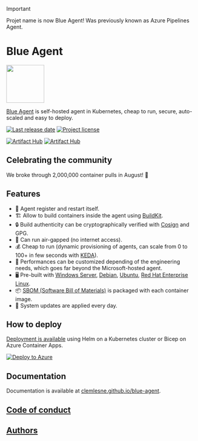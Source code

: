 > [!IMPORTANT]
> Projet name is now Blue Agent! Was previously known as Azure Pipelines Agent.

# Blue Agent

<!-- Use absolute path for images in README.md, so that they are displayed on ArtifactHub.io, Lens, OpenLens, etc. -->
<img src="https://raw.githubusercontent.com/clemlesne/blue-agent/main/docs/static/favicon.svg" width="100">

[Blue Agent](https://github.com/clemlesne/blue-agent) is self-hosted agent in Kubernetes, cheap to run, secure, auto-scaled and easy to deploy.

<!-- github.com badges -->

[![Last release date](https://img.shields.io/github/release-date/clemlesne/blue-agent)](https://github.com/clemlesne/blue-agent/releases)
[![Project license](https://img.shields.io/github/license/clemlesne/blue-agent)](https://github.com/clemlesne/blue-agent/blob/main/LICENSE)

<!-- artifacthub.io badges -->

[![Artifact Hub](https://img.shields.io/endpoint?url=https://artifacthub.io/badge/repository/blue-agent)](https://artifacthub.io/packages/search?repo=blue-agent)
[![Artifact Hub](https://img.shields.io/endpoint?url=https://artifacthub.io/badge/repository/blue-agent-container)](https://artifacthub.io/packages/search?repo=blue-agent-container)

## Celebrating the community

We broke through 2,000,000 container pulls in August! 🎉

## Features

- 🔄 Agent register and restart itself.
- 🏗️ Allow to build containers inside the agent using [BuildKit](https://github.com/moby/buildkit).
- 🔒 Build authenticity can be cryptographically verified with [Cosign](https://github.com/sigstore/cosign) and GPG.
- 📵 Can run air-gapped (no internet access).
- 💰 Cheap to run (dynamic provisioning of agents, can scale from 0 to 100+ in few seconds with [KEDA](https://keda.sh)).
- 💪 Performances can be customized depending of the engineering needs, which goes far beyond the Microsoft-hosted agent.
- 🖥️ Pre-built with [Windows Server](https://www.microsoft.com/en-us/windows-server), [Debian](https://debian.org), [Ubuntu](https://ubuntu.com), [Red Hat Enterprise Linux](https://access.redhat.com/products/red-hat-enterprise-linux).
- 📦 [SBOM (Software Bill of Materials)](https://en.wikipedia.org/wiki/Software_supply_chain) is packaged with each container image.
- 🔄 System updates are applied every day.

## How to deploy

[Deployment is available](https://clemlesne.github.io/blue-agent/docs/getting-started) using Helm on a Kubernetes cluster or Bicep on Azure Container Apps.

[![Deploy to Azure](https://aka.ms/deploytoazurebutton)](https://portal.azure.com/#create/Microsoft.Template/uri/https%3A%2F%2Fraw.githubusercontent.com%2Fclemlesne%2Fblue-agent%2Fmain%2Fsrc%2Fbicep%2Fmain.bicep)

## Documentation

Documentation is available at [clemlesne.github.io/blue-agent](https://clemlesne.github.io/blue-agent/).

## [Code of conduct](./CODE_OF_CONDUCT.md)

## [Authors](./AUTHORS.md)
